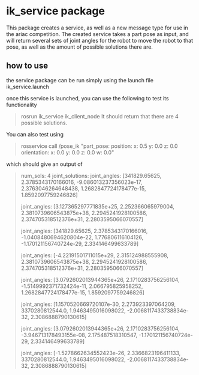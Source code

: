 # ik_service package
This package creates a service, as well as a new message type for use in the ariac competition. The created service takes a part pose as input, and will return several sets of joint angles for the robot to move the robot to that pose, as well as the amount of possible solutions there are.

## how to use
the service package can be run simply using the launch file ik_service.launch

once this service is launched, you can use the following to test its functionality
> rosrun ik_service ik_client_node
It should return that there are 4 possible solutions. 

You can also test using
> rosservice call /pose_ik "part_pose:
>  position:
>    x: 0.5
>    y: 0.0
>    z: 0.0
>  orientation:
>    x: 0.0
>    y: 0.0
>    z: 0.0
>    w: 0.0" 

which should give an output of 
>num_sols: 4
>joint_solutions: 
>    joint_angles: [341829.65625, 2.3785343170166016, -9.086013237356023e-17, 2.3763046264648438, 1.2682847724178477e-15, 1.8592097759246826]
>
>    joint_angles: [3.127365297771835e+25, 2.252366065979004, 2.3810739606543875e+38, 2.2945241928100586, 2.374705318512376e+31, 2.2803595066070557]
>
>    joint_angles: [341829.65625, 2.3785343170166016, -1.0408480694620804e-22, 1.776806116104126, -1.170121156740724e-29, 2.334146499633789]
>
>    joint_angles: [-4.22191501711015e+29, 2.315124988555908, 2.3810739606543875e+38, 2.2945241928100586, 2.374705318512376e+31, 2.2803595066070557]
>
>    joint_angles: [3.0792602013944365e+26, 2.1710283756256104, -1.5149992371732424e-11, 2.066795825958252, 1.2682847724178477e-15, 1.8592097759246826]
>
>    joint_angles: [1.1570520669720107e-30, 2.273923397064209, 3370280812544.0, 1.9463495016098022, -2.0068117433738834e-32, 2.3086888790130615]
>
>    joint_angles: [3.0792602013944365e+26, 2.1710283756256104, -3.946713178493155e-08, 2.175487518310547, -1.170121156740724e-29, 2.334146499633789]
>
>    joint_angles: [-1.5278662634552423e-26, 2.3366823196411133, 3370280812544.0, 1.9463495016098022, -2.0068117433738834e-32, 2.3086888790130615]

